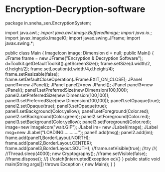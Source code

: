 # Encryption-Decryption-software
package in.sneha_sen.EncryptionSystem;

import java.awt.*;
import java.awt.image.BufferedImage;
import java.io.*;
import javax.imageio.ImageIO;
import javax.swing.JFrame;
import javax.swing.*;



public class Main {
ImageIcon image;
Dimension d = null;
  public Main() {
  	JFrame frame = new JFrame("Encryption & Decryption Software");
  	d=Toolkit.getDefaultToolkit().getScreenSize();
  	frame.setSize(d.width/2, d.height/2);
	frame.setLocation(d.width/4,d.height/4);
	frame.setResizable(false);
frame.setDefaultCloseOperation(JFrame.EXIT_ON_CLOSE);
JPanel panel1=new JPanel();
JPanel panel2=new JPanel();
JPanel panel3=new JPanel();
panel1.setPreferredSize(new Dimension(100,100));
panel2.setPreferredSize(new Dimension(100,100));
panel3.setPreferredSize(new Dimension(100,100));
panel1.setOpaque(true);
panel2.setOpaque(true);
panel3.setOpaque(true);
panel1.setBackground(Color.yellow);
panel1.setForeground(Color.red);
panel2.setBackground(Color.green);
panel2.setForeground(Color.red);
panel3.setBackground(Color.yellow);
panel3.setForeground(Color.red);
image=new ImageIcon("wait.GIF");
JLabel im= new JLabel(image);
JLabel msg=new JLabel("LOADING............");
panel1.add(msg);
panel2.add(im);
frame.add(panel1,BorderLayout.NORTH);
frame.add(panel2,BorderLayout.CENTER);
frame.add(panel3,BorderLayout.SOUTH); 
//frame.setVisible(true);
//try
//{
	//Thread.sleep(4000);
	new Cryptography();
	//frame.setVisible(false);
	//frame.dispose();
//}
//catch(InterruptedException ec){}
}
public static void main(String args[]) throws Exception {
  	new Main();
  }
}
